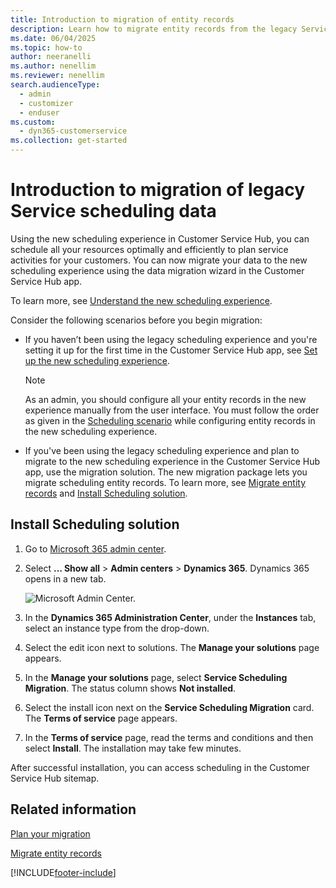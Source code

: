 ```yaml
---
title: Introduction to migration of entity records
description: Learn how to migrate entity records from the legacy Service Scheduling to Unified Interface Service Scheduling.
ms.date: 06/04/2025
ms.topic: how-to
author: neeranelli
ms.author: nenellim
ms.reviewer: nenellim
search.audienceType: 
  - admin
  - customizer
  - enduser
ms.custom: 
  - dyn365-customerservice
ms.collection: get-started
---
```


# Introduction to migration of legacy Service scheduling data

Using the new scheduling experience in Customer Service Hub, you can schedule all your resources optimally and efficiently to plan service activities for your customers. You can now migrate your data to the new scheduling experience using the data migration wizard in the Customer Service Hub app.

To learn more, see [Understand the new scheduling experience](basics-service-service-scheduling.md).

Consider the following scenarios before you begin migration:

- If you haven’t been using the legacy scheduling experience and you're setting it up for the first time in the Customer Service Hub app, see [Set up the new scheduling experience](scheduling-experience.md).

    > [!Note]
    > As an admin, you should configure all your entity records in the new experience manually from the user interface. You must follow the order as given in the [Scheduling scenario](basics-service-service-scheduling.md#scheduling-scenario) while configuring entity records in the new scheduling experience.

- If you've been using the legacy scheduling experience and plan to migrate to the new scheduling experience in the Customer Service Hub app, use the migration solution. The new migration package lets you migrate scheduling entity records. To learn more, see [Migrate entity records](migrate-entity-records.md) and [Install Scheduling solution](#install-scheduling-solution).

## Install Scheduling solution

1. Go to [Microsoft 365 admin center](https://admin.microsoft.com/AdminPortal/Home).

2. Select **... Show all** > **Admin centers** > **Dynamics 365**. Dynamics 365 opens in a new tab.

    ![Microsoft Admin Center.](../media/microsoft-365-admin-center-dynamics-csh.png "Microsoft Admin Center")

3. In the **Dynamics 365 Administration Center**, under the **Instances** tab, select an instance type from the drop-down.

4. Select the edit icon next to solutions. The **Manage your solutions** page appears.

5. In the **Manage your solutions** page, select **Service Scheduling Migration**. The status column shows **Not installed**.

6. Select the install icon next on the **Service Scheduling Migration** card. The **Terms of service** page appears.

7. In the **Terms of service** page, read the terms and conditions and then select **Install**. The installation may take few minutes.

After successful installation, you can access scheduling in the Customer Service Hub sitemap.

## Related information

[Plan your migration](plan-migration.md)

[Migrate entity records](migrate-entity-records.md)


[!INCLUDE[footer-include](../../includes/footer-banner.md)]
